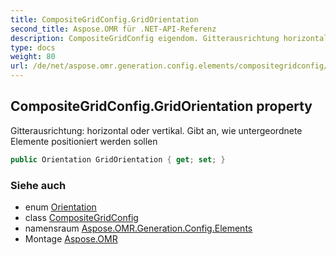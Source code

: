 ```yaml
---
title: CompositeGridConfig.GridOrientation
second_title: Aspose.OMR für .NET-API-Referenz
description: CompositeGridConfig eigendom. Gitterausrichtung horizontal oder vertikal. Gibt an wie untergeordnete Elemente positioniert werden sollen
type: docs
weight: 80
url: /de/net/aspose.omr.generation.config.elements/compositegridconfig/gridorientation/
---
```

## CompositeGridConfig.GridOrientation property

Gitterausrichtung: horizontal oder vertikal. Gibt an, wie untergeordnete Elemente positioniert werden sollen

```csharp
public Orientation GridOrientation { get; set; }
```

### Siehe auch

* enum [Orientation](../../../aspose.omr.generation/orientation/)
* class [CompositeGridConfig](../)
* namensraum [Aspose.OMR.Generation.Config.Elements](../../compositegridconfig/)
* Montage [Aspose.OMR](../../../)


